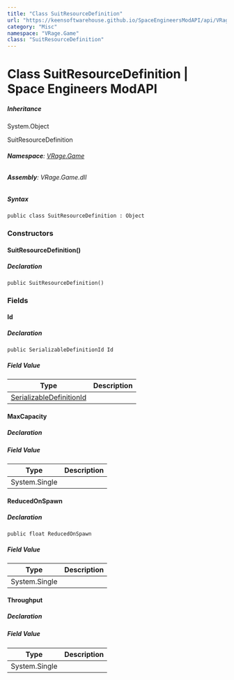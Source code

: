 ```yaml
---
title: "Class SuitResourceDefinition"
url: "https://keensoftwarehouse.github.io/SpaceEngineersModAPI/api/VRage.Game.SuitResourceDefinition.html"
category: "Misc"
namespace: "VRage.Game"
class: "SuitResourceDefinition"
---
```


# Class SuitResourceDefinition | Space Engineers ModAPI

##### Inheritance

System.Object

SuitResourceDefinition

###### **Namespace**: [VRage.Game](https://keensoftwarehouse.github.io/SpaceEngineersModAPI/api/VRage.Game.html)

###### **Assembly**: VRage.Game.dll

##### Syntax

```
public class SuitResourceDefinition : Object
```

### Constructors

#### SuitResourceDefinition()

##### Declaration

```
public SuitResourceDefinition()
```

### Fields

#### Id

##### Declaration

```
public SerializableDefinitionId Id
```

##### Field Value

| Type | Description |
| --- | --- |
| [SerializableDefinitionId](https://keensoftwarehouse.github.io/SpaceEngineersModAPI/api/VRage.ObjectBuilders.SerializableDefinitionId.html) |     |

#### MaxCapacity

##### Declaration

##### Field Value

| Type | Description |
| --- | --- |
| System.Single |     |

#### ReducedOnSpawn

##### Declaration

```
public float ReducedOnSpawn
```

##### Field Value

| Type | Description |
| --- | --- |
| System.Single |     |

#### Throughput

##### Declaration

##### Field Value

| Type | Description |
| --- | --- |
| System.Single |     |